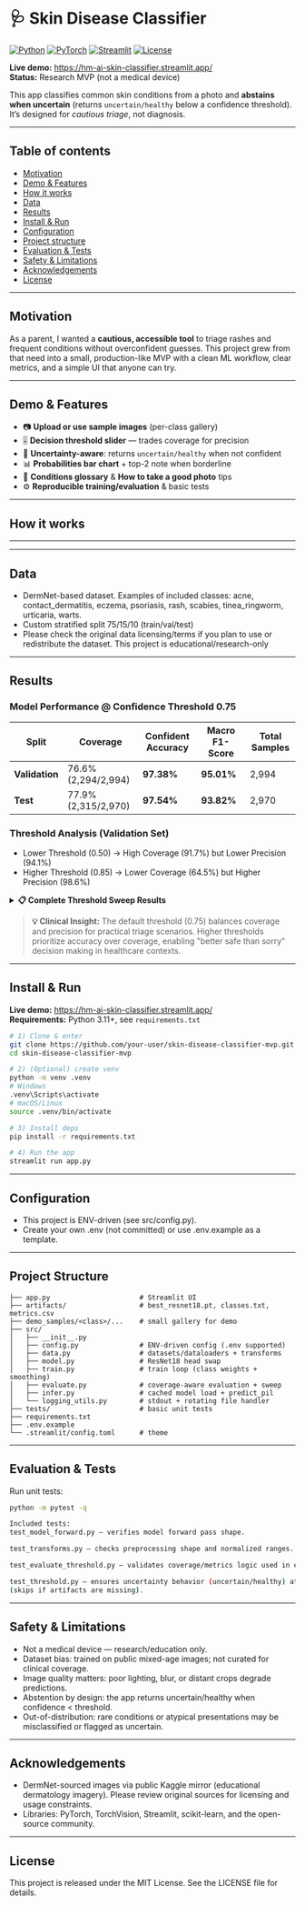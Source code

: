 # 🩺 Skin Disease Classifier

[![Python](https://img.shields.io/badge/Python-3.11+-blue.svg)](https://www.python.org/)
[![PyTorch](https://img.shields.io/badge/PyTorch-2.x-EE4C2C.svg)](https://pytorch.org/)
[![Streamlit](https://img.shields.io/badge/Streamlit-1.x-FF4B4B.svg)](https://streamlit.io/)
[![License](https://img.shields.io/badge/license-MIT-green.svg)](LICENSE)

**Live demo:** https://hm-ai-skin-classifier.streamlit.app/  
**Status:** Research MVP (not a medical device)

This app classifies common skin conditions from a photo and **abstains when uncertain** (returns `uncertain/healthy` below a confidence threshold).  
It’s designed for *cautious triage*, not diagnosis.

---

## Table of contents
- [Motivation](#motivation)
- [Demo & Features](#demo--features)
- [How it works](#how-it-works)
- [Data](#data)
- [Results](#results)
- [Install & Run](#install--run)
- [Configuration](#configuration)
- [Project structure](#project-structure)
- [Evaluation & Tests](#evaluation--tests)
- [Safety & Limitations](#safety--limitations)
- [Acknowledgements](#acknowledgements)
- [License](#license)

---

## Motivation
As a parent, I wanted a **cautious, accessible tool** to triage rashes and frequent conditions without overconfident guesses. This project grew from that need into a small, production-like MVP with a clean ML workflow, clear metrics, and a simple UI that anyone can try.

---

## Demo & Features
- 📷 **Upload or use sample images** (per-class gallery)  
- 🎚️ **Decision threshold slider** — trades coverage for precision  
- 🧠 **Uncertainty-aware**: returns `uncertain/healthy` when not confident  
- 📊 **Probabilities bar chart** + top-2 note when borderline  
- 🧾 **Conditions glossary** & **How to take a good photo** tips  
- ⚙️ **Reproducible training/evaluation** & basic tests

---
## How it works
---

---

## Data
- DermNet-based dataset. Examples of included classes: acne, contact_dermatitis, eczema, psoriasis, rash, scabies, tinea_ringworm, urticaria, warts.
- Custom stratified split 75/15/10 (train/val/test)
-  Please check the original data licensing/terms if you plan to use or redistribute the dataset. This project is educational/research-only

---

## Results
### Model Performance @ Confidence Threshold 0.75

| Split | Coverage | Confident Accuracy | Macro F1-Score | Total Samples |
|-------|----------|-------------------|----------------|---------------|
| **Validation** | 76.6% (2,294/2,994) | **97.38%** | **95.01%** | 2,994 |
| **Test** | 77.9% (2,315/2,970) | **97.54%** | **93.82%** | 2,970 |

### Threshold Analysis (Validation Set)
- Lower Threshold (0.50) → High Coverage (91.7%) but Lower Precision (94.1%)
- Higher Threshold (0.85) → Lower Coverage (64.5%) but Higher Precision (98.6%)

<details>
<summary><strong>📋 Complete Threshold Sweep Results</strong></summary>

| Threshold | Coverage | Confident Accuracy | Macro F1-Score |
|-----------|----------|-------------------|----------------|
| 0.50 | 91.7% | 94.10% | 90.63% |
| 0.55 | 89.7% | 94.83% | 91.66% |
| 0.60 | 86.8% | 95.50% | 92.38% |
| 0.65 | 84.3% | 96.23% | 93.46% |
| 0.70 | 81.3% | 96.92% | 94.75% |
| **0.75** | **76.6%** | **97.38%** | **95.01%** |
| 0.80 | 72.5% | 97.74% | 95.51% |
| 0.85 | 64.5% | 98.55% | 97.75% |
| 0.90 | 52.9% | 98.86% | 98.51% |

</details>

> **💡 Clinical Insight:** The default threshold (0.75) balances coverage and precision for practical triage scenarios. Higher thresholds prioritize accuracy over coverage, enabling "better safe than sorry" decision making in healthcare contexts.



---

## Install & Run

**Live demo:** https://hm-ai-skin-classifier.streamlit.app/  
**Requirements:** Python 3.11+, see `requirements.txt`

```bash
# 1) Clone & enter
git clone https://github.com/your-user/skin-disease-classifier-mvp.git
cd skin-disease-classifier-mvp

# 2) (Optional) create venv
python -m venv .venv
# Windows
.venv\Scripts\activate
# macOS/Linux
source .venv/bin/activate

# 3) Install deps
pip install -r requirements.txt

# 4) Run the app
streamlit run app.py
```
---
## Configuration
- This project is ENV-driven (see src/config.py).
- Create your own .env (not committed) or use .env.example as a template.

---
## Project Structure
```
├── app.py                      # Streamlit UI
├── artifacts/                  # best_resnet18.pt, classes.txt, metrics.csv
├── demo_samples/<class>/...    # small gallery for demo
├── src/
│   ├── __init__.py
│   ├── config.py               # ENV-driven config (.env supported)
│   ├── data.py                 # datasets/dataloaders + transforms
│   ├── model.py                # ResNet18 head swap
│   ├── train.py                # train loop (class weights + smoothing)
│   ├── evaluate.py             # coverage-aware evaluation + sweep
│   ├── infer.py                # cached model load + predict_pil
│   └── logging_utils.py        # stdout + rotating file handler
├── tests/                      # basic unit tests
├── requirements.txt
├── .env.example
└── .streamlit/config.toml      # theme
```
---
## Evaluation & Tests
Run unit tests:
```bash
python -m pytest -q

Included tests:
test_model_forward.py — verifies model forward pass shape.

test_transforms.py — checks preprocessing shape and normalized ranges.

test_evaluate_threshold.py — validates coverage/metrics logic used in evaluation.

test_threshold.py — ensures uncertainty behavior (uncertain/healthy) at high thresholds
(skips if artifacts are missing).
```
---
## Safety & Limitations
- Not a medical device — research/education only.
- Dataset bias: trained on public mixed-age images; not curated for clinical coverage.
- Image quality matters: poor lighting, blur, or distant crops degrade predictions.
- Abstention by design: the app returns uncertain/healthy when confidence < threshold.
- Out-of-distribution: rare conditions or atypical presentations may be misclassified or flagged as uncertain.
---
## Acknowledgements
- DermNet-sourced images via public Kaggle mirror (educational dermatology imagery). Please review original sources for licensing and usage constraints.
- Libraries: PyTorch, TorchVision, Streamlit, scikit-learn, and the open-source community.
---
## License
This project is released under the MIT License. See the LICENSE file for details.








